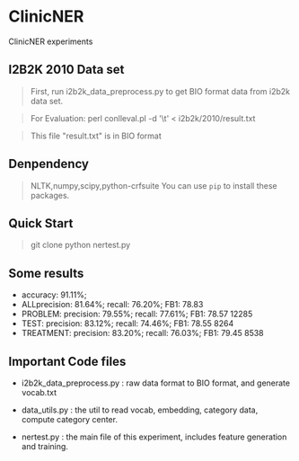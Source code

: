 # ClinicNER
ClinicNER experiments

## I2B2K 2010 Data set
> First, run i2b2k_data_preprocess.py to get BIO format data from i2b2k data set.

> For Evaluation: perl conlleval.pl -d '\t' < i2b2k/2010/result.txt

> This file "result.txt" is in BIO format

## Denpendency
>NLTK,numpy,scipy,python-crfsuite
>You can use `pip` to install these packages.

## Quick Start
>git clone
>python nertest.py

## Some results
- accuracy:  91.11%; 
- ALLprecision:  81.64%; recall:  76.20%; FB1:  78.83
- PROBLEM: precision:  79.55%; recall:  77.61%; FB1:  78.57  12285
- TEST: precision:  83.12%; recall:  74.46%; FB1:  78.55  8264
- TREATMENT: precision:  83.20%; recall:  76.03%; FB1:  79.45  8538


## Important Code files

- i2b2k_data_preprocess.py : raw data format to BIO format, and generate vocab.txt

- data_utils.py : the util to read vocab, embedding, category data, compute category center.

- nertest.py : the main file of this experiment, includes feature generation and training.
